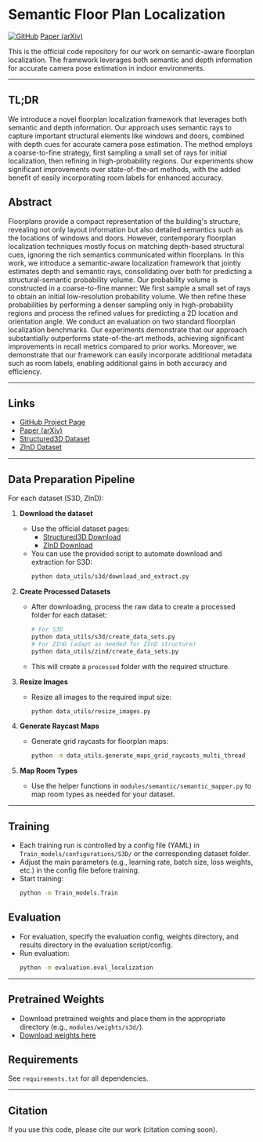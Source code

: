 # Semantic Floor Plan Localization

[![GitHub](https://img.shields.io/badge/GitHub-Project-blue?logo=github)](https://github.com/your-repo)
[Paper (arXiv)](https://arxiv.org/abs/your-arxiv-id)

This is the official code repository for our work on semantic-aware floorplan localization. The framework leverages both semantic and depth information for accurate camera pose estimation in indoor environments.

---

## TL;DR
We introduce a novel floorplan localization framework that leverages both semantic and depth information. Our approach uses semantic rays to capture important structural elements like windows and doors, combined with depth cues for accurate camera pose estimation. The method employs a coarse-to-fine strategy, first sampling a small set of rays for initial localization, then refining in high-probability regions. Our experiments show significant improvements over state-of-the-art methods, with the added benefit of easily incorporating room labels for enhanced accuracy.

## Abstract
Floorplans provide a compact representation of the building's structure, revealing not only layout information but also detailed semantics such as the locations of windows and doors. However, contemporary floorplan localization techniques mostly focus on matching depth-based structural cues, ignoring the rich semantics communicated within floorplans. In this work, we introduce a semantic-aware localization framework that jointly estimates depth and semantic rays, consolidating over both for predicting a structural-semantic probability volume. Our probability volume is constructed in a coarse-to-fine manner: We first sample a small set of rays to obtain an initial low-resolution probability volume. We then refine these probabilities by performing a denser sampling only in high-probability regions and process the refined values for predicting a 2D location and orientation angle. We conduct an evaluation on two standard floorplan localization benchmarks. Our experiments demonstrate that our approach substantially outperforms state-of-the-art methods, achieving significant improvements in recall metrics compared to prior works. Moreover, we demonstrate that our framework can easily incorporate additional metadata such as room labels, enabling additional gains in both accuracy and efficiency.

---

## Links
- [GitHub Project Page](https://github.com/your-repo)
- [Paper (arXiv)](https://arxiv.org/abs/your-arxiv-id)
- [Structured3D Dataset](https://structured3d-dataset.org/)
- [ZInD Dataset](https://zind.cs.princeton.edu/)

---

## Data Preparation Pipeline

For each dataset (S3D, ZInD):

1. **Download the dataset**
   - Use the official dataset pages:
     - [Structured3D Download](https://structured3d-dataset.org/)
     - [ZInD Download](https://zind.cs.princeton.edu/)
   - You can use the provided script to automate download and extraction for S3D:
     ```bash
     python data_utils/s3d/download_and_extract.py
     ```

2. **Create Processed Datasets**
   - After downloading, process the raw data to create a processed folder for each dataset:
     ```bash
     # For S3D
     python data_utils/s3d/create_data_sets.py
     # For ZInD (adapt as needed for ZInD structure)
     python data_utils/zind/create_data_sets.py
     ```
   - This will create a `processed` folder with the required structure.

3. **Resize Images**
   - Resize all images to the required input size:
     ```bash
     python data_utils/resize_images.py
     ```

4. **Generate Raycast Maps**
   - Generate grid raycasts for floorplan maps:
     ```bash
     python -m data_utils.generate_maps_grid_raycasts_multi_thread
     ```

5. **Map Room Types**
   - Use the helper functions in `modules/semantic/semantic_mapper.py` to map room types as needed for your dataset.

---

## Training
- Each training run is controlled by a config file (YAML) in `Train_models/configurations/S3D/` or the corresponding dataset folder.
- Adjust the main parameters (e.g., learning rate, batch size, loss weights, etc.) in the config file before training.
- Start training:
  ```bash
  python -m Train_models.Train
  ```

## Evaluation
- For evaluation, specify the evaluation config, weights directory, and results directory in the evaluation script/config.
- Run evaluation:
  ```bash
  python -m evaluation.eval_localization
  ```

---

## Pretrained Weights
- Download pretrained weights and place them in the appropriate directory (e.g., `modules/weights/s3d/`).
- [Download weights here](<https://drive.google.com/drive/folders/1BkQiuEPQ4GQyKyy8vfPAu5-WnJWesQUN?usp=sharing>)

## Requirements
See `requirements.txt` for all dependencies.

---

## Citation
If you use this code, please cite our work (citation coming soon). 
